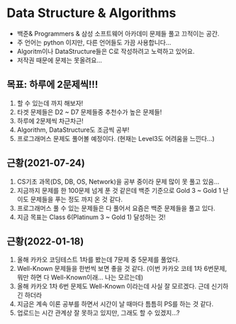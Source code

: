 # Data Structure & Algorithms
- 백준& Programmers & 삼성 소프트웨어 아카데미 문제들 풀고 끄적이는 공간.
- 주 언어는 python 이지만, 다른 언어들도 가끔 사용합니다...
- Algoritm이나 DataStructure들은 C로 작성하려고 노력하고 있어요.
- 저작권 때문에 문제는 못올려요...


## 목표: 하루에 2문제씩!!!
1. 할 수 있는데 까지 해보자!
2. 타겟 문제들은 D2 ~ D7 문제들중 추천수가 높은 문제들!
3. 하루에 2문제씩 차근차근!
4. Algorithm, DataStructure도 조금씩 공부!
5. 프로그래머스 문제도 풀어볼 예정이다. (현재는 Level3도 어려움을 느낀다...)

## 근황(2021-07-24)
1. CS기초 과목(DS, DB, OS, Network)을 공부 중이라 문제 많이 못 풀고 있음...
2. 지금까지 문제를 한 100문제 넘게 푼 것 같은데 백준 기준으로 Gold 3 ~ Gold 1 난이도 문제들을 푸는 정도 까지 온 것 같다.
3. 프로그래머스 풀 수 있는 문제들은 다 풀어서 요즘은 백준 문제들을 풀고 있다.
4. 지금 목표는 Class 6(Platinum 3 ~ Gold 1) 달성하는 것!

## 근황(2022-01-18)
1. 올해 카카오 코딩테스트 1차를 봤는데 7문제 중 5문제를 풀었다.
2. Well-Known 문제들을 한번씩 보면 좋을 것 같다. (이번 카카오 코테 1차 6번문제, 뭐만 하면 다 Well-Known이래... 나는 모르는데)
3. 올해 카카오 1차 6번 문제도 Well-Known 이라는데 사실 잘 모르겠다. 근데 신기하긴 하더라
4. 지금은 계속 이론 공부를 하면서 시간이 날 때마다 틈틈히 PS를 하는 것 같다.
5. 업로드는 시간 관계상 잘 못하고 있지만, 그래도 할 수 있겠지...?

